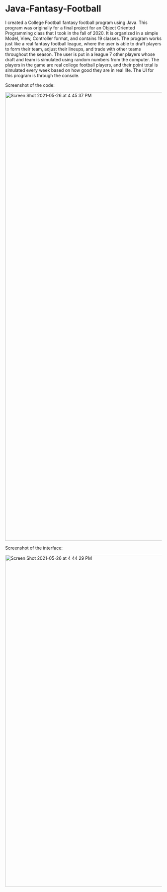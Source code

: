 # Java-Fantasy-Football
I created a College Football fantasy football program using Java. 
This program was originally for a final project for an Object Oriented Programming class that I took in the fall of 2020. It is organized in a simple Model, View, Controller format, and contains 19 classes. The program works just like a real fantasy football league, where the user is able to draft players to form their team, adjust their lineups, and trade with other teams throughout the season. The user is put in a league 7 other players whose draft and team is simulated using random numbers from the computer. The players in the game are real college football players, and their point total is simulated every week based on how good they are in real life. The UI for this program is through the console. 

Screenshot of the code:

<img width="1439" alt="Screen Shot 2021-05-26 at 4 45 37 PM" src="https://user-images.githubusercontent.com/84831514/119744890-cf991580-be41-11eb-899b-c92c944eb665.png">

Screenshot of the interface:

<img width="1064" alt="Screen Shot 2021-05-26 at 4 44 29 PM" src="https://user-images.githubusercontent.com/84831514/119744810-a7111b80-be41-11eb-852e-90c7ad93df48.png">
